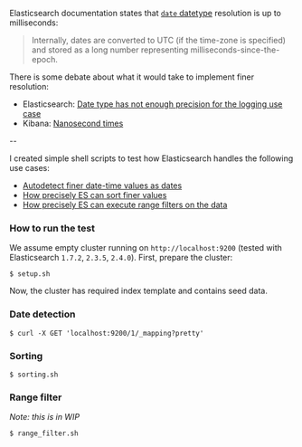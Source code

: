 Elasticsearch documentation states that [`date` datetype](https://www.elastic.co/guide/en/elasticsearch/reference/current/date.html) resolution is up to milliseconds:

> Internally, dates are converted to UTC (if the time-zone is specified) and stored as a long number representing milliseconds-since-the-epoch.

There is some debate about what it would take to implement finer resolution:

- Elasticsearch: [Date type has not enough precision for the logging use case](https://github.com/elastic/elasticsearch/issues/10005)
- Kibana: [Nanosecond times](https://github.com/elastic/kibana/issues/2498)

--

I created simple shell scripts to test how Elasticsearch handles the following use cases:

- [Autodetect finer date-time values as dates](#date-detection)
- [How precisely ES can sort finer values](#sorting)
- [How precisely ES can execute range filters on the data](#range-filter)

### How to run the test

We assume empty cluster running on `http://localhost:9200` (tested with Elasticsearch `1.7.2`, `2.3.5`, `2.4.0`). First, prepare the cluster:

	$ setup.sh

Now, the cluster has required index template and contains seed data.

### Date detection

	$ curl -X GET 'localhost:9200/1/_mapping?pretty'
	
### Sorting

	$ sorting.sh
	
### Range filter

_Note: this is in WIP_

	$ range_filter.sh